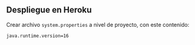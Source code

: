 
## Despliegue en Heroku

Crear archivo `system.properties` a nivel de proyecto, con este contenido:

```
java.runtime.version=16
```